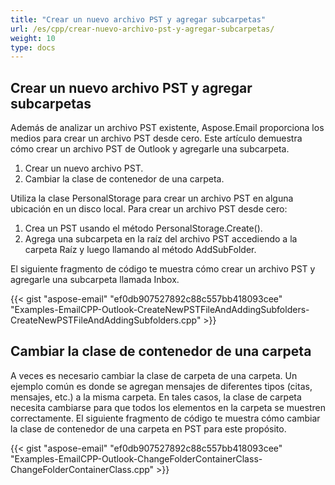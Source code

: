 ```yaml
---
title: "Crear un nuevo archivo PST y agregar subcarpetas"
url: /es/cpp/crear-nuevo-archivo-pst-y-agregar-subcarpetas/
weight: 10
type: docs
---
```


## **Crear un nuevo archivo PST y agregar subcarpetas**
Además de analizar un archivo PST existente, Aspose.Email proporciona los medios para crear un archivo PST desde cero. Este artículo demuestra cómo crear un archivo PST de Outlook y agregarle una subcarpeta.

1. Crear un nuevo archivo PST.
1. Cambiar la clase de contenedor de una carpeta.

Utiliza la clase PersonalStorage para crear un archivo PST en alguna ubicación en un disco local. Para crear un archivo PST desde cero:

1. Crea un PST usando el método PersonalStorage.Create().
1. Agrega una subcarpeta en la raíz del archivo PST accediendo a la carpeta Raíz y luego llamando al método AddSubFolder.

El siguiente fragmento de código te muestra cómo crear un archivo PST y agregarle una subcarpeta llamada Inbox.



{{< gist "aspose-email" "ef0db907527892c88c557bb418093cee" "Examples-EmailCPP-Outlook-CreateNewPSTFileAndAddingSubfolders-CreateNewPSTFileAndAddingSubfolders.cpp" >}}
## **Cambiar la clase de contenedor de una carpeta**
A veces es necesario cambiar la clase de carpeta de una carpeta. Un ejemplo común es donde se agregan mensajes de diferentes tipos (citas, mensajes, etc.) a la misma carpeta. En tales casos, la clase de carpeta necesita cambiarse para que todos los elementos en la carpeta se muestren correctamente. El siguiente fragmento de código te muestra cómo cambiar la clase de contenedor de una carpeta en PST para este propósito.



{{< gist "aspose-email" "ef0db907527892c88c557bb418093cee" "Examples-EmailCPP-Outlook-ChangeFolderContainerClass-ChangeFolderContainerClass.cpp" >}}